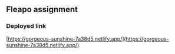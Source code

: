## Fleapo assignment
### Deployed link
[https://gorgeous-sunshine-7a38d5.netlify.app/](https://gorgeous-sunshine-7a38d5.netlify.app/).

